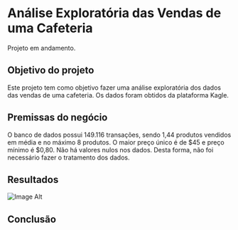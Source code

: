 # Análise Exploratória das Vendas de uma Cafeteria

Projeto em andamento.

## Objetivo do projeto
Este projeto tem como objetivo fazer uma análise exploratória dos dados das vendas de uma cafeteria. Os dados foram obtidos da plataforma Kagle.

## Premissas do negócio
O banco de dados possui 149.116 transações, sendo 1,44 produtos vendidos em média e no máximo 8 produtos. O maior preço único é de $45 e preço mínimo é $0,80.
Não há valores nulos nos dados. Desta forma, não foi necessário fazer o tratamento dos dados.

## Resultados
![Image Alt](categoria-mais-vendido.png)

## Conclusão
